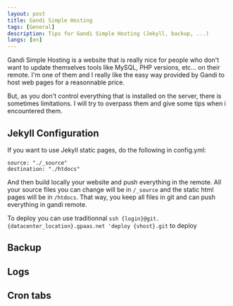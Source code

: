 ```yaml
---
layout: post
title: Gandi Simple Hosting
tags: [General]
description: Tips for Gandi Simple Hosting (Jekyll, backup, ...)
langs: [en]
---
```


Gandi Simple Hosting is a website that is really nice for people who don't want to update themselves tools like MySQL, PHP versions, etc... on their remote. I'm one of them and I really like the easy way provided by Gandi to host web pages for a reasonnable price.

But, as you don't control everything that is installed on the server, there is sometimes limitations. I will try to overpass them and give some tips when i encountered them.

## Jekyll Configuration

If you want to use Jekyll static pages, do the following in config.yml:

	source: "./_source"
	destination: "./htdocs"

And then build locally your website and push everything in the remote. All your source files you can change will be in `/_source` and the static html pages will be in `/htdocs`.
That way, you keep all files in git and can push everything in gandi remote.

To deploy you can use traditionnal `ssh {login}@git.{datacenter_location}.gpaas.net 'deploy {vhost}.git` to deploy

## Backup

## Logs

## Cron tabs
